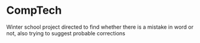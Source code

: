 # CompTech
Winter school project directed to find whether there is a mistake in word or not, also trying to suggest probable corrections
